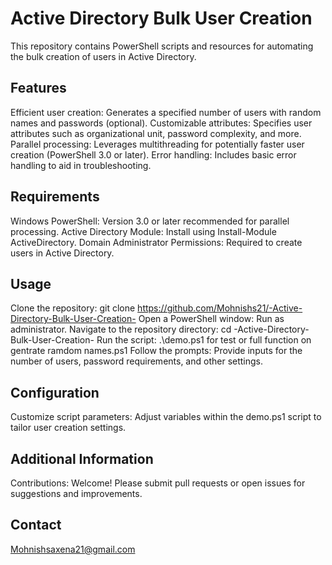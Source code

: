 # Active Directory Bulk User Creation

This repository contains PowerShell scripts and resources for automating the bulk creation of users in Active Directory.

## Features

Efficient user creation: Generates a specified number of users with random names and passwords (optional).
Customizable attributes: Specifies user attributes such as organizational unit, password complexity, and more.
Parallel processing: Leverages multithreading for potentially faster user creation (PowerShell 3.0 or later).
Error handling: Includes basic error handling to aid in troubleshooting.
## Requirements

Windows PowerShell: Version 3.0 or later recommended for parallel processing.
Active Directory Module: Install using Install-Module ActiveDirectory.
Domain Administrator Permissions: Required to create users in Active Directory.
## Usage

Clone the repository:
git clone https://github.com/Mohnishs21/-Active-Directory-Bulk-User-Creation-
Open a PowerShell window: Run as administrator.
Navigate to the repository directory:
cd -Active-Directory-Bulk-User-Creation-
Run the script:
.\demo.ps1 for test
or full function on gentrate ramdom names.ps1
Follow the prompts: Provide inputs for the number of users, password requirements, and other settings.
## Configuration
Customize script parameters: Adjust variables within the demo.ps1 script to tailor user creation settings.
## Additional Information
Contributions: Welcome! Please submit pull requests or open issues for suggestions and improvements.
## Contact
Mohnishsaxena21@gmail.com
